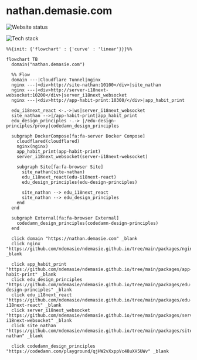 # nathan.demasie.com

![Website status](https://img.shields.io/website-up-down-green-red/http/nathan.demasie.com.svg)

<!-- ![GitHub Workflow Status](https://img.shields.io/github/actions/workflow/status/ndemasie/ndemasie.github.io/deploy-ec2.yml) -->

![Tech stack](https://skillicons.dev/icons?i=docker,cloudflare,nginx,nodejs,ts,astro,svelte,react)

```mermaid
%%{init: {'flowchart' : {'curve' : 'linear'}}}%%

flowchart TB
  domain("nathan.demasie.com")

  %% Flow
  domain ---|Cloudflare Tunnel|nginx
  nginx ---|<div>http://site-nathan:10100</div>|site_nathan
  nginx ---|<div>http://server-i18next-websocket:10200</div>|server_i18next_websocket
  nginx ---|<div>http://app-habit-print:10300/</div>|app_habit_print

  edu_i18next_react <-.->|ws|server_i18next_websocket
  site_nathan -->|/app-habit-print|app_habit_print
  edu_design_principles -.-> |/edu-design-principles/proxy|codedamn_design_principles

  subgraph DockerCompose[fa:fa-server Docker Compose]
    cloudflared(cloudflared)
    nginx(nginx)
    app_habit_print(app-habit-print)
    server_i18next_websocket(server-i18next-websocket)

    subgraph Site[fa:fa-browser Site]
      site_nathan(site-nathan)
      edu_i18next_react(edu-i18next-react)
      edu_design_principles(edu-design-principles)

      site_nathan --> edu_i18next_react
      site_nathan --> edu_design_principles
    end
  end

  subgraph External[fa:fa-browser External]
    codedamn_design_principles(codedamn-design-principles)
  end

  click domain "https://nathan.demasie.com" _blank
  click nginx "https://github.com/ndemasie/ndemasie.github.io/tree/main/packages/nginx" _blank

  click app_habit_print "https://github.com/ndemasie/ndemasie.github.io/tree/main/packages/app-habit-print" _blank
  click edu_design_principles "https://github.com/ndemasie/ndemasie.github.io/tree/main/packages/edu-design-principles" _blank
  click edu_i18next_react "https://github.com/ndemasie/ndemasie.github.io/tree/main/packages/edu-i18next-react" _blank
  click server_i18next_websocket "https://github.com/ndemasie/ndemasie.github.io/tree/main/packages/server-i18next-websocket" _blank
  click site_nathan "https://github.com/ndemasie/ndemasie.github.io/tree/main/packages/site-nathan" _blank

  click codedamn_design_principles "https://codedamn.com/playground/qjHW2vXxppVc48uXH5UWv" _blank
```
